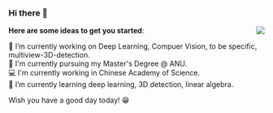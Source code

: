 ### Hi there 👋
<img align="right" src="https://github-readme-stats.vercel.app/api?username=ZichengDuan&show_icons=true&icon_color=CE1D2D&text_color=718096&bg_color=ffffff&hide_title=true" />

**Here are some ideas to get you started**:

🔭 I’m currently working on Deep Learning, Compuer Vision, to be specific, multiview-3D-detection.  
📖 I'm currently pursuing my Master's Degree @ ANU.  
💻 I'm currently working in Chinese Academy of Science.  
🌱 I’m currently learning deep learning, 3D detection, linear algebra.  

Wish you have a good day today! 😁 


